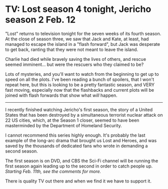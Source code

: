 # TV: Lost season 4 tonight, Jericho season 2 Feb. 12

"Lost" returns to television tonight for the seven weeks of its fourth season. At the close of season three, we saw that Jack and Kate, at least, had managed to escape the island in a "flash forward", but Jack was desperate to get back, ranting that they were not meant to leave the island.

Charlie had died while bravely saving the lives of others, and rescue seemed imminent... but were the rescuers who they claimed to be?

Lots of mysteries, and you'll want to watch from the beginning to get up to speed on all the plots. I've been reading a bunch of spoilers, that I won't repeat here, but this is looking to be a pretty fantastic season, and VERY fast moving, especially now that the flashbacks and current plots will be joined with flash forwards that show what *will* happen.

---

I recently finished watching Jericho's first season, the story of a United States that has been destroyed by a simultaneous terrorist nuclear attack on 22 US cities, which, at the Season 1 closer, seemed to have been masterminded by the Department of Homeland Security. 

I cannot recommend this series highly enough. It's probably the last example of the long-arc drama that brought us Lost and Heroes, and was saved by the thousands of dedicated fans who wrote in demanding a second season.

The first season is on DVD, and CBS the Sci-Fi channel will be running the first season again leading up to the second in order to catch people up. *Starting Feb. 11th, see the comments for more.*

There is quality TV out there and when we find it we have to support it.

